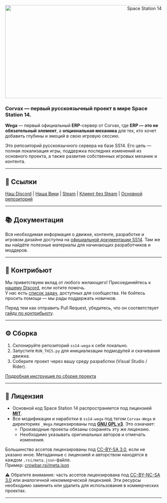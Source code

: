 <div class="header" align="center">  
<img alt="Space Station 14" width="880" height="300" src="https://raw.githubusercontent.com/space-wizards/asset-dump/de329a7898bb716b9d5ba9a0cd07f38e61f1ed05/github-logo.svg">  
</div>

### **Corvax** — первый русскоязычный проект в мире Space Station 14.

**Wega** — первый официальный **ERP**-сервер от Corvax, где **ERP — это не обязательный элемент**, а **опциональная механика** для тех, кто хочет добавить глубины и эмоций в свою игровую сессию.  

Это репозиторий русскоязычного сервера на базе SS14. Его цель — полная локализация игры, поддержка последних изменений из основного проекта, а также развитие собственных игровых механик и контента.

---

## 🔗 Ссылки

[Наш Discord](https://discord.gg/bJrgSmKf3a) | [Наша Вики](https://station14.ru/wiki/%D0%9F%D0%BE%D1%80%D1%82%D0%B0%D0%BB:Wega) | [Steam](https://store.steampowered.com/app/1255460/Space_Station_14/) | [Клиент без Steam](https://spacestation14.io/about/nightlies/) | [Основной репозиторий](https://github.com/space-wizards/space-station-14)

---

## 📚 Документация

Вся необходимая информация о движке, контенте, разработке и игровом дизайне доступна на [официальной документации SS14](https://docs.spacestation14.io/). Там же вы найдёте полезные материалы для начинающих разработчиков и моддеров.

---

## 🤝 Контрибьют

Мы приветствуем вклад от любого желающего! Присоединяйтесь к [нашему Discord](https://discord.gg/bJrgSmKf3a), если хотите помочь.  
У нас есть [список задач](https://github.com/corvax-team/ss14-wega/issues), доступных для сообщества. Не бойтесь просить помощи — мы рады поддержать новичков.

Перед тем как отправить Pull Request, убедитесь, что он соответствует [гайду по контрибьюту](https://docs.spacestation14.com/en/general-development/codebase-info/pull-request-guidelines.html).

---

## ⚙️ Сборка

1. Склонируйте репозиторий `ss14-wega` к себе локально.
2. Запустите `RUN_THIS.py` для инициализации подмодулей и скачивания движка.
3. Соберите проект через вашу среду разработки (Visual Studio / Rider).

[Подробная инструкция по сборке проекта](https://docs.spacestation14.com/en/general-development/setup.html)

---

## 📄 Лицензия

- Основной код Space Station 14 распространяется под лицензией **[MIT](https://github.com/corvax-team/ss14-wega/blob/master/MIT_LICENSE.TXT)**.
- Все модификации и наработки в `ss14-wega` под тегом `Corvax-Wega` и директориях `_Wega` лицензированы под **[GNU GPL v3](https://github.com/corvax-team/ss14-wega/blob/master/LICENSE.TXT)**. Это означает:
  - Производные проекты обязаны сохранять эту же лицензию.
  - Необходимо указывать оригинальных авторов и отмечать изменения.

Большинство ассетов лицензированы под [CC-BY-SA 3.0](https://creativecommons.org/licenses/by-sa/3.0/), если не указано иное. Метаданные с лицензией и авторством находятся в каждом `.rsi/meta.json`-файле.  
Пример: [crowbar.rsi/meta.json](https://github.com/corvax-team/ss14-wega/blob/master/Resources/Textures/Objects/Tools/crowbar.rsi/meta.json)

⚠️ Обратите внимание: часть ассетов лицензирована под [CC-BY-NC-SA 3.0](https://creativecommons.org/licenses/by-nc-sa/3.0/) или аналогичной некоммерческой лицензией. Эти ресурсы необходимо заменить или удалить для использования в коммерческих проектах.

---
